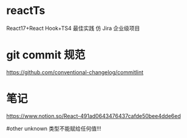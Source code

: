 # reactTs

React17+React Hook+TS4 最佳实践 仿 Jira 企业级项目

# git commit 规范

https://github.com/conventional-changelog/commitlint

# 笔记

https://www.notion.so/React-491ad0643476437cafde50bee4dde6ed

#other
unknown 类型不能赋给任何值!!!
